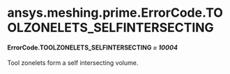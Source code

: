 <a id="ansys-meshing-prime-errorcode-toolzonelets-selfintersecting"></a>

# ansys.meshing.prime.ErrorCode.TOOLZONELETS_SELFINTERSECTING

<a id="ansys.meshing.prime.ErrorCode.TOOLZONELETS_SELFINTERSECTING"></a>

#### ErrorCode.TOOLZONELETS_SELFINTERSECTING *= 10004*

Tool zonelets form a self intersecting volume.

<!-- !! processed by numpydoc !! -->
